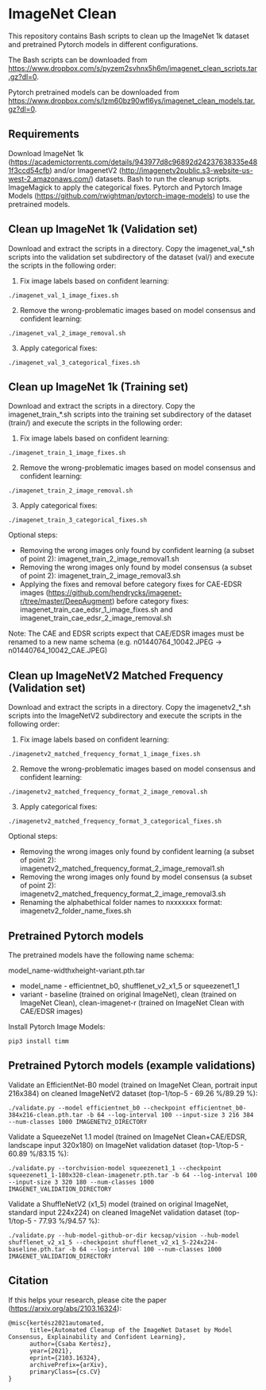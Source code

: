 # ImageNet Clean

This repository contains Bash scripts to clean up the ImageNet 1k dataset and pretrained Pytorch models in different configurations.

The Bash scripts can be downloaded from https://www.dropbox.com/s/pyzem2svhnx5h6m/imagenet_clean_scripts.tar.gz?dl=0.

Pytorch pretrained models can be downloaded from https://www.dropbox.com/s/lzm60bz90wfl6ys/imagenet_clean_models.tar.gz?dl=0. 

## Requirements

Download ImageNet 1k (https://academictorrents.com/details/943977d8c96892d24237638335e481f3ccd54cfb) and/or ImagenetV2 (http://imagenetv2public.s3-website-us-west-2.amazonaws.com/) datasets.
Bash to run the cleanup scripts.
ImageMagick to apply the categorical fixes.
Pytorch and Pytorch Image Models (https://github.com/rwightman/pytorch-image-models) to use the pretrained models.

## Clean up ImageNet 1k (Validation set)

Download and extract the scripts in a directory. Copy the imagenet_val_\*.sh scripts into the validation set subdirectory of the dataset (val/) and execute the scripts in the following order:

1. Fix image labels based on confident learning:

```
./imagenet_val_1_image_fixes.sh
```

2. Remove the wrong-problematic images based on model consensus and confident learning:

```
./imagenet_val_2_image_removal.sh
```

3. Apply categorical fixes:

```
./imagenet_val_3_categorical_fixes.sh
```

## Clean up ImageNet 1k (Training set)

Download and extract the scripts in a directory. Copy the imagenet_train_\*.sh scripts into the training set subdirectory of the dataset (train/) and execute the scripts in the following order:

1. Fix image labels based on confident learning:

```
./imagenet_train_1_image_fixes.sh
```

2. Remove the wrong-problematic images based on model consensus and confident learning:

```
./imagenet_train_2_image_removal.sh
```

3. Apply categorical fixes:

```
./imagenet_train_3_categorical_fixes.sh
```

Optional steps:

- Removing the wrong images only found by confident learning (a subset of point 2): imagenet_train_2_image_removal1.sh
- Removing the wrong images only found by model consensus (a subset of point 2): imagenet_train_2_image_removal3.sh
- Applying the fixes and removal before category fixes for CAE-EDSR images (https://github.com/hendrycks/imagenet-r/tree/master/DeepAugment) before category fixes: imagenet_train_cae_edsr_1_image_fixes.sh and imagenet_train_cae_edsr_2_image_removal.sh

Note: The CAE and EDSR scripts expect that CAE/EDSR images must be renamed to a new name schema (e.g. n01440764_10042.JPEG -> n01440764_10042_CAE.JPEG)

## Clean up ImageNetV2 Matched Frequency (Validation set)

Download and extract the scripts in a directory. Copy the imagenetv2_\*.sh scripts into the ImageNetV2 subdirectory and execute the scripts in the following order:

1. Fix image labels based on confident learning:

```
./imagenetv2_matched_frequency_format_1_image_fixes.sh
```

2. Remove the wrong-problematic images based on model consensus and confident learning:

```
./imagenetv2_matched_frequency_format_2_image_removal.sh
```

3. Apply categorical fixes:

```
./imagenetv2_matched_frequency_format_3_categorical_fixes.sh
```

Optional steps:

- Removing the wrong images only found by confident learning (a subset of point 2): imagenetv2_matched_frequency_format_2_image_removal1.sh
- Removing the wrong images only found by model consensus (a subset of point 2): imagenetv2_matched_frequency_format_2_image_removal3.sh
- Renaming the alphabethical folder names to nxxxxxxx format: imagenetv2_folder_name_fixes.sh

## Pretrained Pytorch models

The pretrained models have the following name schema:

model_name-widthxheight-variant.pth.tar

- model_name - efficientnet_b0, shufflenet_v2_x1_5 or squeezenet1_1
- variant - baseline (trained on original ImageNet), clean (trained on ImageNet Clean), clean-imagenet-r (trained on ImageNet Clean with CAE/EDSR images)

Install Pytorch Image Models:

```
pip3 install timm
```

## Pretrained Pytorch models (example validations)

Validate an EfficientNet-B0 model (trained on ImageNet Clean, portrait input 216x384) on cleaned ImageNetV2 dataset (top-1/top-5 - 69.26 %/89.29 %):

```
./validate.py --model efficientnet_b0 --checkpoint efficientnet_b0-384x216-clean.pth.tar -b 64 --log-interval 100 --input-size 3 216 384 --num-classes 1000 IMAGENETV2_DIRECTORY
```

Validate a SqueezeNet 1.1 model (trained on ImageNet Clean+CAE/EDSR, landscape input 320x180) on ImageNet validation dataset (top-1/top-5 - 60.89 %/83.15 %):

```
./validate.py --torchvision-model squeezenet1_1 --checkpoint squeezenet1_1-180x320-clean-imagenetr.pth.tar -b 64 --log-interval 100 --input-size 3 320 180 --num-classes 1000 IMAGENET_VALIDATION_DIRECTORY
```

Validate a ShuffleNetV2 (x1_5) model (trained on original ImageNet, standard input 224x224) on cleaned ImageNet validation dataset (top-1/top-5 - 77.93 %/94.57 %):

```
./validate.py --hub-model-github-or-dir kecsap/vision --hub-model shufflenet_v2_x1_5 --checkpoint shufflenet_v2_x1_5-224x224-baseline.pth.tar -b 64 --log-interval 100 --num-classes 1000 IMAGENET_VALIDATION_DIRECTORY
```

## Citation

If this helps your research, please cite the paper (https://arxiv.org/abs/2103.16324):

```
@misc{kertész2021automated,
      title={Automated Cleanup of the ImageNet Dataset by Model Consensus, Explainability and Confident Learning}, 
      author={Csaba Kertész},
      year={2021},
      eprint={2103.16324},
      archivePrefix={arXiv},
      primaryClass={cs.CV}
}
```
